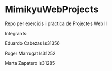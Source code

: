 # MimikyuWebProjects
Repo per exercicis i pràctica de Projectes Web II

Integrants:

Eduardo Cabezas ls31356

Roger Marrugat ls31252

Marta Zapatero ls31285
